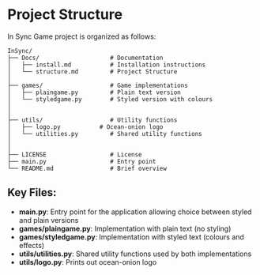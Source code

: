 
# Project Structure

In Sync Game project is organized as follows:

```
InSync/
├── Docs/                    # Documentation
│   ├── install.md           # Installation instructions
│   └── structure.md         # Project Structure
│
├── games/                   # Game implementations
│   ├── plaingame.py         # Plain text version
│   └── styledgame.py        # Styled version with colours
│
│
├── utils/                   # Utility functions
│   ├── logo.py           # Ocean-onion logo
│   └── utilities.py         # Shared utility functions
│
│
├── LICENSE                  # License
├── main.py                  # Entry point
└── README.md                # Brief overview
```

## Key Files:

- **main.py**: Entry point for the application allowing choice between styled and plain versions
- **games/plaingame.py**: Implementation with plain text (no styling)
- **games/styledgame.py**: Implementation with styled text (colours and effects)
- **utils/utilities.py**: Shared utility functions used by both implementations
- **utils/logo.py**: Prints out ocean-onion logo